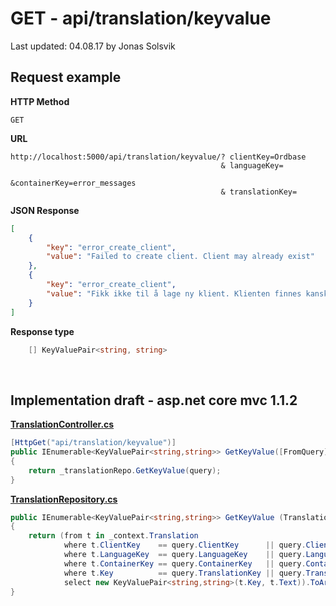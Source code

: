 # GET - api/translation/keyvalue

Last updated: 04.08.17 by Jonas Solsvik

## Request example 

**HTTP Method**
```
GET
```

**URL**

```url
http://localhost:5000/api/translation/keyvalue/? clientKey=Ordbase
                                               & languageKey=
                                               &containerKey=error_messages
                                               & translationKey=
``` 


**JSON Response**
```json
[
    {
        "key": "error_create_client",
        "value": "Failed to create client. Client may already exist"
    },
    {
        "key": "error_create_client",
        "value": "Fikk ikke til å lage ny klient. Klienten finnes kanskje fra før?"
    }
]
```

**Response type**
```cs
    [] KeyValuePair<string, string>
```

<br>

## Implementation draft - asp.net core mvc 1.1.2

[**TranslationController.cs**](/Controllers/TranslationController.cs)
```cs
[HttpGet("api/translation/keyvalue")]
public IEnumerable<KeyValuePair<string,string>> GetKeyValue([FromQuery] TranslationQuery query)
{
    return _translationRepo.GetKeyValue(query); 
}
```

[**TranslationRepository.cs**](/Repositories/TranslationRepository.cs)
```cs
public IEnumerable<KeyValuePair<string,string>> GetKeyValue (TranslationQuery query) 
{
    return (from t in _context.Translation
            where t.ClientKey    == query.ClientKey      || query.ClientKey      == null 
            where t.LanguageKey  == query.LanguageKey    || query.LanguageKey    == null
            where t.ContainerKey == query.ContainerKey   || query.ContainerKey   == null
            where t.Key          == query.TranslationKey || query.TranslationKey == null
            select new KeyValuePair<string,string>(t.Key, t.Text)).ToArray();            
}
```